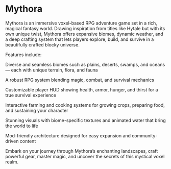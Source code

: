 # Mythora

Mythora is an immersive voxel-based RPG adventure game set in a rich, magical fantasy world. Drawing inspiration from titles like Hytale but with its own unique twist, Mythora offers expansive biomes, dynamic weather, and a deep crafting system that lets players explore, build, and survive in a beautifully crafted blocky universe.

Features include:

Diverse and seamless biomes such as plains, deserts, swamps, and oceans — each with unique terrain, flora, and fauna

A robust RPG system blending magic, combat, and survival mechanics

Customizable player HUD showing health, armor, hunger, and thirst for a true survival experience

Interactive farming and cooking systems for growing crops, preparing food, and sustaining your character

Stunning visuals with biome-specific textures and animated water that bring the world to life

Mod-friendly architecture designed for easy expansion and community-driven content

Embark on your journey through Mythora’s enchanting landscapes, craft powerful gear, master magic, and uncover the secrets of this mystical voxel realm.

